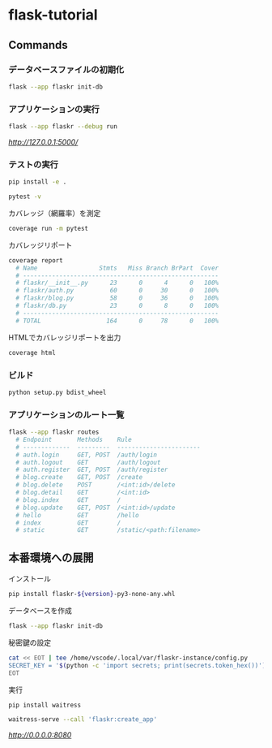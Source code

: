 # flask-tutorial

## Commands

### データベースファイルの初期化

```sh
flask --app flaskr init-db
```

### アプリケーションの実行

```sh
flask --app flaskr --debug run
```

*http://127.0.0.1:5000/*

### テストの実行

```sh
pip install -e .

pytest -v
```

カバレッジ（網羅率）を測定

```sh
coverage run -m pytest
```

カバレッジリポート

```sh
coverage report
  # Name                 Stmts   Miss Branch BrPart  Cover
  # ------------------------------------------------------
  # flaskr/__init__.py      23      0      4      0   100%
  # flaskr/auth.py          60      0     30      0   100%
  # flaskr/blog.py          58      0     36      0   100%
  # flaskr/db.py            23      0      8      0   100%
  # ------------------------------------------------------
  # TOTAL                  164      0     78      0   100%
```

HTMLでカバレッジリポートを出力

```sh
coverage html
```

### ビルド

```sh
python setup.py bdist_wheel
```

### アプリケーションのルート一覧

```sh
flask --app flaskr routes
  # Endpoint       Methods    Rule
  # -------------  ---------  -----------------------
  # auth.login     GET, POST  /auth/login
  # auth.logout    GET        /auth/logout
  # auth.register  GET, POST  /auth/register
  # blog.create    GET, POST  /create
  # blog.delete    POST       /<int:id>/delete
  # blog.detail    GET        /<int:id>
  # blog.index     GET        /
  # blog.update    GET, POST  /<int:id>/update
  # hello          GET        /hello
  # index          GET        /
  # static         GET        /static/<path:filename>
```

## 本番環境への展開

インストール

```sh
pip install flaskr-${version}-py3-none-any.whl
```

データベースを作成

```sh
flask --app flaskr init-db
```

秘密鍵の設定

```sh
cat << EOT | tee /home/vscode/.local/var/flaskr-instance/config.py
SECRET_KEY = '$(python -c 'import secrets; print(secrets.token_hex())')'
EOT
```

実行

```sh
pip install waitress
```

```sh
waitress-serve --call 'flaskr:create_app'
```

*http://0.0.0.0:8080*
